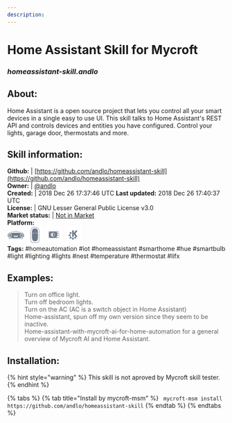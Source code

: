 ```yaml
---
description: 
---
```


# Home Assistant Skill for Mycroft  
### _homeassistant-skill.andlo_  
## About:  
Home Assistant is a open source project that lets you control all your smart devices in a single easy to use UI.  This skill talks to Home Assistant's REST API and controls devices and entities you have configured.  Control your lights, garage door, thermostats and more.

## Skill information:  
**Github:** | [https://github.com/andlo/homeassistant-skill](https://github.com/andlo/homeassistant-skill)  
**Owner:** | [@andlo](https://github.com/andlo)  
**Created:** | 2018 Dec 26 17:37:46 UTC  **Last updated:** 2018 Dec 26 17:40:37 UTC  
**License:** | GNU Lesser General Public License v3.0  
**Market status:** | [Not in Market](https://market.mycroft.ai/skill/)  
**Platform:**  
 ![Mark I](../.gitbook/assets/mark-1-icon.png)  ![Mark II](../.gitbook/assets/mark-2-icon.png)  ![Picroft](../.gitbook/assets/picroft-icon.png)  ![plasmoid](../.gitbook/assets/kde.png)   
**Tags:** \#homeautomation \#iot \#homeassistant \#smarthome \#hue \#smartbulb \#light \#lighting \#lights \#nest \#temperature \#thermostat \#lifx   
## Examples:  
> Turn on office light.  
> Turn off bedroom lights.  
> Turn on the AC (AC is a switch object in Home Assistant)  
> Home-assistant, spun off my own version since they seem to be inactive.  
> Home-assistant-with-mycroft-ai-for-home-automation for a general overview of Mycroft AI and Home Assistant.  
  
## Installation:  
{% hint style="warning" %}
This skill is not aproved by Mycroft skill tester.
{% endhint %}
    
{% tabs %}
{% tab title="Install by mycroft-msm" %}
``` mycroft-msm install https://github.com/andlo/homeassistant-skill```
{% endtab %}
  {% endtabs %}
  